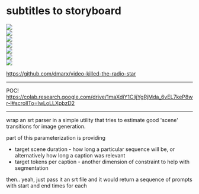 # subtitles to storyboard

![](https://img.shields.io/badge/tag-tooling-lightgrey)  
![](https://img.shields.io/badge/tag-wip-lightgrey)  
![](https://img.shields.io/badge/tag-opensource-lightgrey)  
![](https://img.shields.io/badge/tag-prompting-lightgrey)  
![](https://img.shields.io/badge/tag-accessibility-lightgrey)  
![](https://img.shields.io/badge/tag-animation-lightgrey)  
![](https://img.shields.io/badge/tag-completed-lightgrey)  


https://github.com/dmarx/video-killed-the-radio-star

---

POC! 
https://colab.research.google.com/drive/1maXdiY1CIijYgRjMda_6vEL7keP8wr-l#scrollTo=IwLoLLXpbzD2


---

wrap an srt parser in a simple utility that tries to estimate good 'scene' transitions for image generation.

part of this parameterization is providing 
* target scene duration - how long a particular sequence will be, or alternatively how long a caption was relevant
* target tokens per caption - another dimension of constraint to help with segmentation

then.. yeah, just pass it an srt file and it would return a sequence of prompts with start and end times for each
